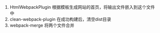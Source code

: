 1. HtmlWebpackPlugin 根据模板生成网站的首页，将输出文件嵌入到这个文件中
2. clean-webpack-plugin 在成功构建后，清空dist目录
3. webpack-merge 将两个文件合并